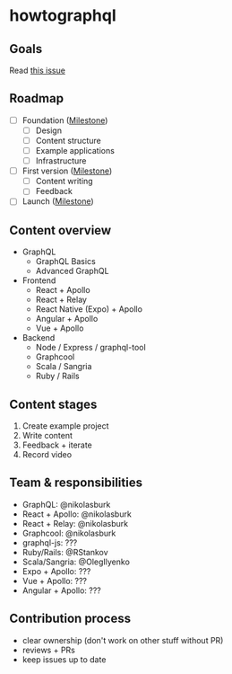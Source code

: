 # howtographql

## Goals

Read [this issue](https://github.com/howtographql/howtographql/issues/3)

## Roadmap

- [ ] Foundation ([Milestone](https://github.com/howtographql/howtographql/milestone/1))
  - [ ] Design
  - [ ] Content structure
  - [ ] Example applications
  - [ ] Infrastructure
- [ ] First version ([Milestone](https://github.com/howtographql/howtographql/milestone/2))
  - [ ] Content writing
  - [ ] Feedback
- [ ] Launch ([Milestone](https://github.com/howtographql/howtographql/milestone/2))

## Content overview

- GraphQL
  - GraphQL Basics
  - Advanced GraphQL
- Frontend
  - React + Apollo
  - React + Relay
  - React Native (Expo) + Apollo
  - Angular + Apollo
  - Vue + Apollo
- Backend
  - Node / Express / graphql-tool
  - Graphcool
  - Scala / Sangria
  - Ruby / Rails

## Content stages

1) Create example project
2) Write content
3) Feedback + iterate
4) Record video

## Team & responsibilities

- GraphQL: @nikolasburk
- React + Apollo: @nikolasburk
- React + Relay: @nikolasburk
- Graphcool: @nikolasburk
- graphql-js: ???
- Ruby/Rails: @RStankov
- Scala/Sangria: @OlegIlyenko
- Expo + Apollo: ???
- Vue + Apollo: ???
- Angular + Apollo: ???

## Contribution process

- clear ownership (don't work on other stuff without PR)
- reviews + PRs
- keep issues up to date
